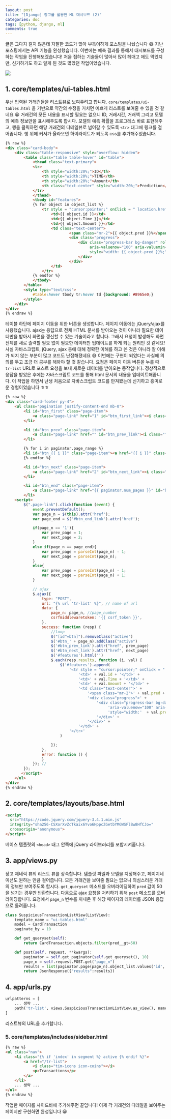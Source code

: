 ```yaml
---
layout: post
title: "[Django] 장고를 활용한 ML 대시보드 (2)"
categories: doc
tags: [python, django, ml]
comments: true
---
```


글은 그다지 길지 않은데 자잘한 코드가 많아 부득이하게 포스팅을 나눴습니다 😅 지난 포스팅에서는 API 기능을 완성했습니다. 이번에는 예측 결과를 통해서 대시보드를 구성하는 작업을 진행해보겠습니다! 처음 접하는 기술들이 많아서 많이 헤매고 애도 먹었지만, 신기하기도 하고 알게 된 것도 많았던 작업이었습니다.

![](/assets/img/docs/django-listview.png)

## 1. core/templates/ui-tables.html

우선 입력된 거래건들을 리스트뷰로 보여주려고 합니다. `core/templates/ui-tables.html` 을 기반으로 약간의 수정을 거치면 예쁘게 리스트를 보여줄 수 있을 것 같네요 😀 거래건의 모든 내용을 표시할 필요는 없으니 ID, 거래시간, 거래액 그리고 모델의 예측 정보만을 표시해주도록 합시다. 모델의 예측 확률을 프로그레스 바로 표현해주고, 행을 클릭하면 해당 거래건의 디테일뷰로 넘어갈 수 있도록 `<tr>` 태그에 링크를 걸어줍니다. 행 위에 커서가 올라오면 하이라이트가 되도록 css를 추가해주었습니다.

```html
{% raw %}
<div class="card-body">
    <div class="table-responsive" style="overflow: hidden">
        <table class="table table-hover" id="table">
            <thead class="text-primary">
            <tr>
                <th style="width:20%;">ID</th>
                <th style="width:20%;">TIME</th>
                <th style="width:20%;">Amount</th>
                <th class="text-center" style="width:20%;">Prediction</th>
            </tr>
            </thead>
            <tbody id="features">
            {% for object in object_list %}
                <tr style = "cursor:pointer;" onClick = " location.href='/tr-detail/{{ object.id }}' ">
                    <td>{{ object.id }}</td>
                    <td>{{ object.Time }}</td>
                    <td>{{ object.Amount }}</td>
                    <td class="text-center">
                            <span class="mr-2">{{ object.pred }}%</span>
                            <div class="progress">
                                <div class="progress-bar bg-danger" role="progressbar"
                                     aria-valuenow="100" aria-valuemin="0" aria-valuemax="100"
                                     style="width: {{ object.pred }}%;">
                                </div>
                            </div>
                    </td>
                </tr>
            {% endfor %}
            </tbody>
        </table>
        <style type="text/css">
            #table:hover tbody tr:hover td {background: #8965e0;}
        </style>
    </div>
</div>
{% endraw %}
```

테이블 하단에 페이지 이동을 위한 버튼을 생성합니다. 페이지 이동에는 jQuery/ajax를사용했습니다. ajax는 응답으로 전체 HTML 문서를 받아오는 것이 아니라 필요한 데이터만을 받아서 화면을 갱신할 수 있는 기술이라고 합니다. 그래서 요청이 발생해도 화면 전체를 새로 출력할 필요 없이 필요한 데이터만 업데이트를 하게 되는 원리인 것 같네요! 사실 자바스크립트, jQuery, ajax 등에 대해 정확한 이해를 하고 쓴 것은 아니라 잘 이해가 되지 않는 부분이 많고 코드도 난잡해졌네요 😅 이번에는 구현이 되었다는 사실에 의의를 두고 조금 더 공부를 해봐야 할 것 같습니다. 요점은 페이지 이동 버튼을 누를 때 `tr-list` URL로 포스트 요청을 보내 새로운 데이터를 받아오는 동작입니다. 정상적으로 응답을 받았은 후에는 자바스크립트 코드를 통해 html 문서의 내용을 업데이트해줍니다. 이 작업을 하면서 난생 처음으로 자바스크립트 코드를 만져봤는데 신기하고 흥미로운 경험이었습니다 ㅎㅎ

```html
{% raw %}
<div class="card-footer py-4">
    <ul class="pagination justify-content-end mb-0">
        <li id="btn_first" class="page-item">
            <a class="page-link" href="1" id="btn_first_link"><i class="fas fa-angle-double-left"></i></a>
        </li>

        <li id="btn_prev" class="page-item">
            <a class="page-link" href="" id="btn_prev_link"><i class="fas fa-angle-left"></i></a>
        </li>

        {% for i in paginator.page_range %}
        <li id="btn_{{ i }}" class="page-item"><a href="{{ i }}" class="page-link">{{ i }}</a></li>
        {% endfor %}

        <li id="btn_next" class="page-item">
            <a class="page-link" href="2" id="btn_next_link"><i class="fas fa-angle-right"></i></a>
        </li>

        <li id="btn_end" class="page-item">
            <a class="page-link" href="{{ paginator.num_pages }}" id="btn_end_link"><i class="fas fa-angle-double-right"></i></a>
        </li>
    <script>
        $(".page-link").click(function (event) {
            event.preventDefault();
            var page_n = $(this).attr('href');
            var page_end = $('#btn_end_link').attr('href');

            if(page_n == '1'){
                var prev_page = 1;
                var next_page = 2;
            }
            else if(page_n == page_end){
                var prev_page = parseInt(page_n) - 1;
                var next_page = parseInt(page_n);
            }
            else{
                var prev_page = parseInt(page_n) - 1;
                var next_page = parseInt(page_n) + 1;
            }

            // ajax
            $.ajax({
                type: "POST",
                url: "{% url 'tr-list' %}", // name of url
                data: {
                    page_n: page_n, //page_number
                    csrfmiddlewaretoken: '{{ csrf_token }}',
                },
                success: function (resp) {
                    //loop
                    $("[id^=btn]").removeClass("active")
                    $('#btn_' + page_n).addClass("active")
                    $('#btn_prev_link').attr("href", prev_page)
                    $('#btn_next_link').attr("href", next_page)
                    $('#features').html('')
                    $.each(resp.results, function (i, val) {
                        $('#features').append(
                            '<tr style = "cursor:pointer;" onClick = " location.href=\'/tr-detail/' + val.id + '\' ">' +
                                '<td>' + val.id + '</td>' +
                                '<td>' + val.Time + '</td>' +
                                '<td>' + val.Amount + '</td>' +
                                '<td class="text-center">' +
                                    '<span class="mr-2">' + val.pred + '%</span>' +
                                    '<div class="progress">' +
                                        '<div class="progress-bar bg-danger" role="progressbar" ' +
                                             'aria-valuenow="100" aria-valuemin="0" aria-valuemax="100" ' +
                                             'style="width:'  + val.pred + '%;">' +
                                        '</div>' +
                                    '</div>' +
                                '</td>' +
                            '</tr>'
                        )

                    });
                },
                error: function () {
                }
            }); //
        });
       </script>
    </ul>
</div>
{% endraw %}
```


## 2. core/templates/layouts/base.html

```html
<script
  src="https://code.jquery.com/jquery-3.4.1.min.js"
  integrity="sha256-CSXorXvZcTkaix6Yvo6HppcZGetbYMGWSFlBw8HfCJo="
  crossorigin="anonymous">
</script>
```

베이스 템플릿의 `<head>` 태그 안쪽에 jQuery 라이브러리를 포함시켜줍니다.

## 3. app/views.py

장고 제네릭 뷰의 리스트 뷰를 상속합니다. 템플릿 파일과 모델을 지정해주고, 페이지네이션도 원하는 만큼 걸어줍니다. 모든 거래건을 보여줄 필요는 없으니 의심스러운 거래의 정보만 보여주도록 합시다. `get_queryset` 메소드를 오버라이딩하여 `pred` 값이 50을 넘기는 경우만 반환합니다. 다음으로 ajax 요청을 처리하기 위해 `post` 메소드를 오버라이딩합니다. 요청에서 `page_n` 변수를 꺼내온 후 해당 페이지의 데이터를 JSON 응답으로 돌려줍니다.

```python
class SuspiciousTransactionListView(ListView):
    template_name = "ui-tables.html"
    model = CardTransaction
    paginate_by = 10

    def get_queryset(self):
        return CardTransaction.objects.filter(pred__gt=50)

    def post(self, request, **kwargs):
        paginator = self.get_paginator(self.get_queryset(), 10)
        page_n = self.request.POST.get("page_n")
        results = list(paginator.page(page_n).object_list.values('id', 'Time', 'Amount', 'pred'))
        return JsonResponse({"results":results})
```

## 4. app/urls.py

```python
urlpatterns = [
    ... 생략 ...
    path('tr-list', views.SuspiciousTransactionListView.as_view(), name="tr-list"),
]
```

리스트뷰의 URL을 추가합니다.

### 5. core/templates/includes/sidebar.html

```html
{% raw %}
<ul class="nav">
    <li class="{% if 'index' in segment %} active {% endif %}">
        <a href="/tr-list">
            <i class="tim-icons icon-coins"></i>
            <p>Transactions</p>
        </a>
    </li>
    ... 생략 ...
</ul>
{% endraw %}
```

작업한 페이지를 사이드바에 추가해주면 끝입니다! 이제 각 거래건의 디테일을 보여주는 페이지만 구현하면 완성입니다 😀